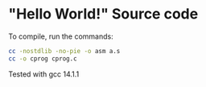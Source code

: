 # "Hello World!" Source code

To compile, run the commands:

```sh
cc -nostdlib -no-pie -o asm a.s
cc -o cprog cprog.c
```

Tested with gcc 14.1.1